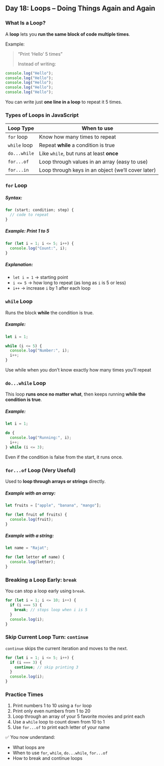 <article class="day-block">

## Day 18: Loops – Doing Things Again and Again

 ### What Is a Loop?

A **loop** lets you **run the same block of code multiple times**.

Example:

> “Print ‘Hello’ 5 times”
>
> Instead of writing:

```js
console.log("Hello");
console.log("Hello");
console.log("Hello");
console.log("Hello");
console.log("Hello");
```

You can write just **one line in a loop** to repeat it 5 times.

 ### Types of Loops in JavaScript

| Loop Type    | When to use                                        |
| ------------ | -------------------------------------------------- |
| `for` loop   | Know how many times to repeat                      |
| `while` loop | Repeat **while** a condition is true               |
| `do...while` | Like `while`, but runs at least **once**           |
| `for...of`   | Loop through values in an array (easy to use)      |
| `for...in`   | Loop through keys in an object (we’ll cover later) |

 ### `for` Loop

 ##### Syntax:

```js
for (start; condition; step) {
  // code to repeat
}
```

 ##### Example: Print 1 to 5

```js
for (let i = 1; i <= 5; i++) {
  console.log("Count:", i);
}
```

 ##### Explanation:

* `let i = 1` → starting point
* `i <= 5` → how long to repeat (as long as `i` is 5 or less)
* `i++` → increase `i` by 1 after each loop

 ### `while` Loop

Runs the block **while** the condition is true.

 ##### Example:

```js
let i = 1;

while (i <= 5) {
  console.log("Number:", i);
  i++;
}
```

Use while when you don’t know exactly how many times you’ll repeat

 ### `do...while` Loop

This loop **runs once no matter what**, then keeps running **while the condition is true**.

 ##### Example:

```js
let i = 1;

do {
  console.log("Running:", i);
  i++;
} while (i <= 3);
```

Even if the condition is false from the start, it runs once.

### `for...of` Loop (Very Useful)

Used to **loop through arrays or strings** directly.

##### Example with an array:

```js
let fruits = ["apple", "banana", "mango"];

for (let fruit of fruits) {
  console.log(fruit);
}
```

##### Example with a string:

```js
let name = "Rajat";

for (let letter of name) {
  console.log(letter);
}
```

### Breaking a Loop Early: `break`

You can stop a loop early using `break`.

```js
for (let i = 1; i <= 10; i++) {
  if (i === 5) {
    break; // stops loop when i is 5
  }
  console.log(i);
}
```

 ### Skip Current Loop Turn: `continue`

`continue` skips the current iteration and moves to the next.

```js
for (let i = 1; i <= 5; i++) {
  if (i === 3) {
    continue; // skip printing 3
  }
  console.log(i);
}
```

<div class="practice">

### Practice Times

1. Print numbers 1 to 10 using a `for` loop
2. Print only even numbers from 1 to 20
3. Loop through an array of your 5 favorite movies and print each
4. Use a `while` loop to count down from 10 to 1
5. Use `for...of` to print each letter of your name

</div>

✅ You now understand:

* What loops are
* When to use `for`, `while`, `do...while`, `for...of`
* How to break and continue loops

</article>
